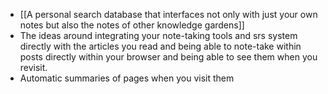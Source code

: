- [[A personal search database that interfaces not only with just your own notes but also the notes of other knowledge gardens]]
- The ideas around integrating your note-taking tools and srs system directly with the articles you read and being able to note-take within posts directly within your browser and being able to see them when you revisit.
- Automatic summaries of pages when you visit them